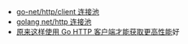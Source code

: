 
- [go-net/http/client 连接池](https://juejin.cn/post/7127653494030336008)
- [golang net/http 连接池](https://cloud.tencent.com/developer/beta/article/1900690)
- [原来这样使用 Go HTTP 客户端才能获取更高性能](https://blog.51cto.com/u_15289640/3013884)好